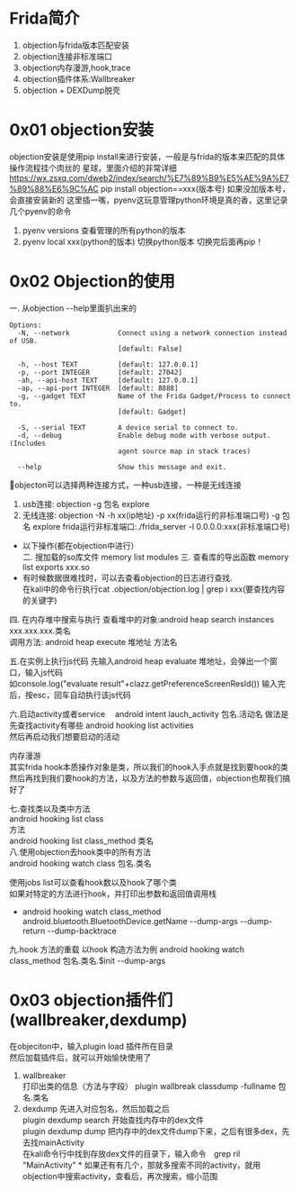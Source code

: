 # Frida简介
1. objection与frida版本匹配安装
2. objection连接非标准端口
3. objection内存漫游,hook,trace
4. objection插件体系:Wallbreaker
5. objection + DEXDump脱壳

# 0x01 objection安装
objection安装是使用pip install来进行安装，一般是与frida的版本来匹配的具体操作流程挂个肉丝的
星球，里面介绍的非常详细
https://wx.zsxq.com/dweb2/index/search/%E7%89%B9%E5%AE%9A%E7%89%88%E6%9C%AC
pip install objection==xxx(版本号)
如果没加版本号，会直接安装新的
这里插一嘴，pyenv这玩意管理python环境是真的香，这里记录几个pyenv的命令
1. pyenv versions 查看管理的所有python的版本
2. pyenv local xxx(python的版本) 切换python版本
切换完后面再pip！
# 0x02 Objection的使用

一. 从objection --help里面扒出来的
```
Options:
  -N, --network            Connect using a network connection instead of USB.
                           [default: False]

  -h, --host TEXT          [default: 127.0.0.1]
  -p, --port INTEGER       [default: 27042]
  -ah, --api-host TEXT     [default: 127.0.0.1]
  -ap, --api-port INTEGER  [default: 8888]
  -g, --gadget TEXT        Name of the Frida Gadget/Process to connect to.
                           [default: Gadget]

  -S, --serial TEXT        A device serial to connect to.
  -d, --debug              Enable debug mode with verbose output. (Includes
                           agent source map in stack traces)

  --help                   Show this message and exit.
```
objecton可以选择两种连接方式，一种usb连接，一种是无线连接
1. usb连接: objection -g 包名 explore
2. 无线连接: objection -N -h xx(ip地址) -p xx(frida运行的非标准端口号) -g 包名 explore
frida运行非标准端口:./frida_server -l 0.0.0.0:xxx(非标准端口号)

* 以下操作(都在objection中进行）  
二. 搜加载的so库文件 
memory list modules
三. 查看库的导出函数
memory list exports xxx.so
* 有时候数据很难找时，可以去查看objection的日志进行查找.  
在kali中的命令行执行cat .objection/objection.log | grep i xxx(要查找内容的关键字)  

四. 在内存堆中搜索与执行
查看堆中的对象:android heap search instances xxx.xxx.xxx.类名  
调用方法: android heap execute 堆地址 方法名  

五.在实例上执行js代码
先输入android heap evaluate 堆地址，会弹出一个窗口，输入js代码  
如console.log("evaluate result"+clazz.getPreferenceScreenResId())
输入完后，按esc，回车自动执行该js代码  

六.启动activity或者service
　android intent lauch_activity 包名.活动名
做法是先查找activity有哪些
android hooking list activities  
然后再启动我们想要启动的活动

内存漫游  
其实frida hook本质操作对象是类，所以我们的hook入手点就是找到要hook的类
然后再找到我们要hook的方法，以及方法的参数与返回值，objection也帮我们搞好了  

七.查找类以及类中方法  
android hooking list class  
方法  
android hooking list class_method 类名  
八.使用objection去hook类中的所有方法  
android hooking watch class 包名.类名  

使用jobs list可以查看hook数以及hook了哪个类  
如果对特定的方法进行hook，并打印出参数和返回值调用栈    
* android hooking watch class_method android.bluetooth.BluetoothDevice.getName --dump-args --dump-return --dump-backtrace  

九.hook 方法的重载
以hook 构造方法为例
android hooking watch class_method 包名.类名.$init --dump-args  

# 0x03 objection插件们(wallbreaker,dexdump)  
在objeciton中，输入plugin load 插件所在目录  
然后加载插件后，就可以开始愉快使用了
1. wallbreaker  
打印出类的信息（方法与字段）
plugin wallbreak classdump -fullname 包名.类名
2. dexdump
先进入对应包名，然后加载之后  
plugin dexdump search
开始查找内存中的dex文件  
plugin dexdump dump
把内存中的dex文件dump下来，之后有很多dex，先去找mainActivity  
在kali命令行中找到存放dex文件的目录下，输入命令　grep ril "MainActivity" *
如果还有有几个，那就多搜索不同的activity，就用objection中搜索activity，查看后，再次搜索，缩小范围





